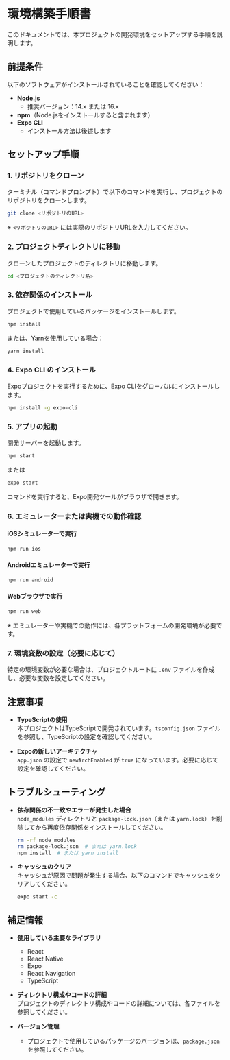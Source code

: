 # 環境構築手順書

このドキュメントでは、本プロジェクトの開発環境をセットアップする手順を説明します。

## 前提条件

以下のソフトウェアがインストールされていることを確認してください：

- **Node.js**
  - 推奨バージョン：14.x または 16.x
- **npm**（Node.jsをインストールすると含まれます）
- **Expo CLI**
  - インストール方法は後述します

## セットアップ手順

### 1. リポジトリをクローン

ターミナル（コマンドプロンプト）で以下のコマンドを実行し、プロジェクトのリポジトリをクローンします。

```bash
git clone <リポジトリのURL>
```

※ `<リポジトリのURL>` には実際のリポジトリURLを入力してください。

### 2. プロジェクトディレクトリに移動

クローンしたプロジェクトのディレクトリに移動します。

```bash
cd <プロジェクトのディレクトリ名>
```

### 3. 依存関係のインストール

プロジェクトで使用しているパッケージをインストールします。

```bash
npm install
```

または、Yarnを使用している場合：

```bash
yarn install
```

### 4. Expo CLI のインストール

Expoプロジェクトを実行するために、Expo CLIをグローバルにインストールします。

```bash
npm install -g expo-cli
```

### 5. アプリの起動

開発サーバーを起動します。

```bash
npm start
```

または

```bash
expo start
```

コマンドを実行すると、Expo開発ツールがブラウザで開きます。

### 6. エミュレーターまたは実機での動作確認

#### iOSシミュレーターで実行

```bash
npm run ios
```

#### Androidエミュレーターで実行

```bash
npm run android
```

#### Webブラウザで実行

```bash
npm run web
```

※ エミュレーターや実機での動作には、各プラットフォームの開発環境が必要です。

### 7. 環境変数の設定（必要に応じて）

特定の環境変数が必要な場合は、プロジェクトルートに `.env` ファイルを作成し、必要な変数を設定してください。

## 注意事項

- **TypeScriptの使用**  
  本プロジェクトはTypeScriptで開発されています。`tsconfig.json` ファイルを参照し、TypeScriptの設定を確認してください。

- **Expoの新しいアーキテクチャ**  
  `app.json` の設定で `newArchEnabled` が `true` になっています。必要に応じて設定を確認してください。

## トラブルシューティング

- **依存関係の不一致やエラーが発生した場合**  
  `node_modules` ディレクトリと `package-lock.json`（または `yarn.lock`）を削除してから再度依存関係をインストールしてください。

  ```bash
  rm -rf node_modules
  rm package-lock.json  # または yarn.lock
  npm install  # または yarn install
  ```

- **キャッシュのクリア**  
  キャッシュが原因で問題が発生する場合、以下のコマンドでキャッシュをクリアしてください。

  ```bash
  expo start -c
  ```

## 補足情報

- **使用している主要なライブラリ**
  - React
  - React Native
  - Expo
  - React Navigation
  - TypeScript

- **ディレクトリ構成やコードの詳細**  
  プロジェクトのディレクトリ構成やコードの詳細については、各ファイルを参照してください。

- **バージョン管理**
  - プロジェクトで使用しているパッケージのバージョンは、`package.json` を参照してください。



